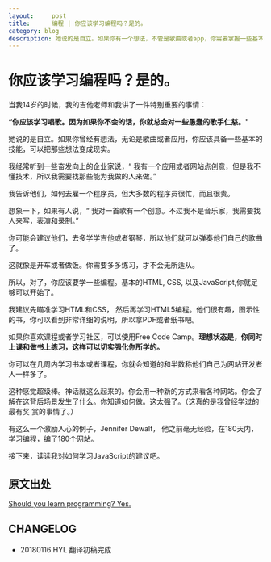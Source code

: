 ```yaml
---
layout:     post
title:      编程 | 你应该学习编程吗？是的。
category: blog
description: 她说的是自立。如果你有一个想法，不管是歌曲或者app，你需要掌握一些基本的技巧，这样才能把想法变成现实。不是么？
---
```



# 你应该学习编程吗？是的。

当我14岁的时候，我的吉他老师和我讲了一件特别重要的事情：

**“你应该学习唱歌。因为如果你不会的话，你就总会对一些愚蠢的歌手仁慈。"** 

她说的是自立。如果你曾经有想法，无论是歌曲或者应用，你应该具备一些基本的技能，可以把那些想法变成现实。

我经常听到一些奋发向上的企业家说，“ 我有一个应用或者网站点创意，但是我不懂技术，所以我需要找那些能为我做的人来做。”

我告诉他们，如何去雇一个程序员，但大多数的程序员很忙，而且很贵。

想象一下，如果有人说，“ 我对一首歌有一个创意。不过我不是音乐家，我需要找人来写，表演和录制。”

你可能会建议他们，去多学学吉他或者钢琴，所以他们就可以弹奏他们自己的歌曲了。

这就像是开车或者做饭。你需要多多练习，才不会无所适从。

所以，对了，你应该要学一些编程。基本的HTML, CSS, 以及JavaScript,你就足够可以开始了。

我建议先瞄准学习HTML和CSS， 然后再学习HTML5编程。他们很有趣，图示性的书，你可以看到非常详细的说明，所以拿PDF或者纸书吧。

如果你喜欢课程或者学习社区，可以使用Free Code Camp。**理想状态是，你同时上课和做书上练习，这样可以切实强化你所学的。**

你可以在几周内学习书本或者课程，你就会知道的和半数称他们自己为网站开发者人一样多了。

这种感觉超级棒。神话就这么起来的。你会用一种新的方式来看各种网站。你会了解在这背后场景发生了什么。你知道如何做。这太强了。（这真的是我曾经学过的最有奖
赏的事情了。）

有这么一个激励人心的例子，Jennifer Dewalt， 他之前毫无经验，在180天内，学习编程，编了180个网站。

接下来，读读我对如何学习JavaScript的建议吧。


## 原文出处

[Should you learn programming? Yes.](https://sivers.org/prog)


## CHANGELOG

- 20180116 HYL 翻译初稿完成
